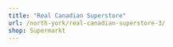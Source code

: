 ```yaml
---
title: "Real Canadian Superstore"
url: /north-york/real-canadian-superstore-3/
shop: Supermarkt
---
```

